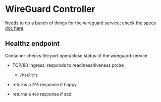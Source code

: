 # WireGuard Controller

Needs to do a bunch of things for the wireguard service; [check the specs doc here](../../spec/containers/controller.md).

## Healthz endpoint

Container checks the port open/close status of the wireguard service

- TCP/80 Ingress; responds to readiness/liveness probe
  - `/healthz`

- returns a `200` response if happy
- returns a `400` response if sad
